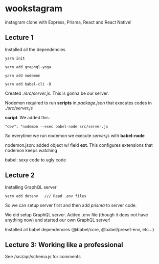 # wookstagram
instagram clone with Express, Prisma, React and React Native!

## Lecture 1

Installed all the dependencies.

    yarn init

    yarn add graphql-yoga

    yarn add nodemon

    yarn add babel-cli -D

Created *./src/server.js*. This is gonna be our server.

Nodemon required to run **scripts** in *package.json* that executes codes in *./src/server.js*

**script**: We added this:

    "dev": "nodemon --exec babel-node src/server.js

So everytime we run nodemon we execute *server.js* with **babel-node**

nodemon.json: added object w/ field **ext**. This configures extensions that nodemon keeps watching

babel: sexy code to ugly code

## Lecture 2

Installing GraphQL server

    yarn add dotenv   /// Read .env files

So we can setup server first and then add *prisma* to server code.

We did setup GraphQL server. Added .env file (though it does not have anything now) and started our own GraphQL server!

Installed all babel dependencies (@babel/core, @babel/preset-env, etc...)

## Lecture 3: Working like a professional

See /src/api/schema.js for comments